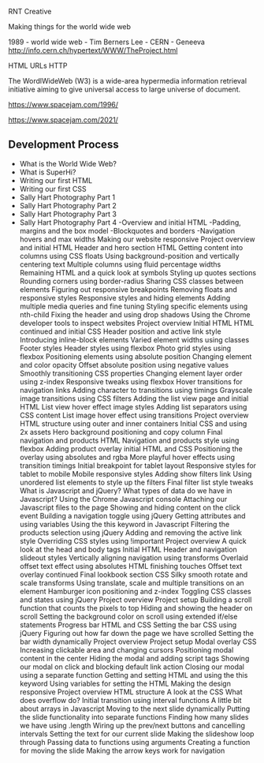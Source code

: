 RNT Creative

Making things for the world wide web


1989 - world wide web - Tim Berners Lee - CERN - Geneeva
http://info.cern.ch/hypertext/WWW/TheProject.html

HTML
URLs
HTTP

The WordlWideWeb (W3) is a wide-area hypermedia information retrieval initiative aiming to give universal access to large universe of document.

https://www.spacejam.com/1996/

https://www.spacejam.com/2021/

## Development Process

- What is the World Wide Web?
- What is SuperHi?
- Writing our first HTML
- Writing our first CSS
- Sally Hart Photography Part 1
- Sally Hart Photography Part 2
- Sally Hart Photography Part 3
- Sally Hart Photography Part 4
-Overview and initial HTML
-Padding, margins and the box model
-Blockquotes and borders
-Navigation hovers and max widths
Making our website responsive
Project overview and initial HTML
Header and hero section HTML
Getting content into columns using CSS floats
Using background-position and vertically centering text
Multiple columns using fluid percentage widths
Remaining HTML and a quick look at symbols
Styling up quotes sections
Rounding corners using border-radius
Sharing CSS classes between elements
Figuring out responsive breakpoints
Removing floats and responsive styles
Responsive styles and hiding elements
Adding multiple media queries and fine tuning
Styling specific elements using nth-child
Fixing the header and using drop shadows
Using the Chrome developer tools to inspect websites
Project overview
Initial HTML
HTML continued and initial CSS
Header position and active link style
Introducing inline-block elements
Varied element widths using classes
Footer styles
Header styles using flexbox
Photo grid styles using flexbox
Positioning elements using absolute position
Changing element and color opacity
Offset absolute position using negative values
Smoothly transitioning CSS properties
Changing element layer order using z-index
Responsive tweaks using flexbox
Hover transitions for navigation links
Adding character to transitions using timings
Grayscale image transitions using CSS filters
Adding the list view page and initial HTML
List view hover effect image styles
Adding list separators using CSS content
List image hover effect using transitions
Project overview
HTML structure using outer and inner containers
Initial CSS and using 2x assets
Hero background positioning and copy column
Final navigation and products HTML
Navigation and products style using flexbox
Adding product overlay initial HTML and CSS
Positioning the overlay using absolutes and rgba
More playful hover effects using transition timings
Initial breakpoint for tablet layout
Responsive styles for tablet to mobile
Mobile responsive styles
Adding show filters link
Using unordered list elements to style up the filters
Final filter list style tweaks
What is Javascript and jQuery?
What types of data do we have in Javascript?
Using the Chrome Javascript console
Attaching our Javascript files to the page
Showing and hiding content on the click event
Building a navigation toggle using jQuery
Getting attributes and using variables
Using the this keyword in Javascript
Filtering the products selection using jQuery
Adding and removing the active link style
Overriding CSS styles using !important
Project overview
A quick look at the head and body tags
Initial HTML
Header and navigation slideout styles
Vertically aligning navigation using transforms
Overlaid offset text effect using absolutes
HTML finishing touches
Offset text overlay continued
Final lookbook section CSS
Silky smooth rotate and scale transforms
Using translate, scale and multiple transitions on an element
Hamburger icon positioning and z-index
Toggling CSS classes and states using jQuery
Project overview
Project setup
Building a scroll function that counts the pixels to top
Hiding and showing the header on scroll
Setting the background color on scroll using extended if/else statements
Progress bar HTML and CSS
Setting the bar CSS using jQuery
Figuring out how far down the page we have scrolled
Setting the bar width dynamically
Project overview
Project setup
Modal overlay CSS
Increasing clickable area and changing cursors
Positioning modal content in the center
Hiding the modal and adding script tags
Showing our modal on click and blocking default link action
Closing our modal using a separate function
Getting and setting HTML and using the this keyword
Using variables for setting the HTML
Making the design responsive
Project overview
HTML structure
A look at the CSS
What does overflow do?
Initial transition using interval functions
A little bit about arrays in Javascript
Moving to the next slide dynamically
Putting the slide functionality into separate functions
Finding how many slides we have using .length
Wiring up the prev/next buttons and cancelling intervals
Setting the text for our current slide
Making the slideshow loop through
Passing data to functions using arguments
Creating a function for moving the slide
Making the arrow keys work for navigation